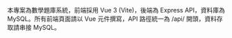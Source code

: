 <!-- Use this file to provide workspace-specific custom instructions to Copilot. For more details, visit https://code.visualstudio.com/docs/copilot/copilot-customization#_use-a-githubcopilotinstructionsmd-file -->

本專案為數學題庫系統，前端採用 Vue 3 (Vite)，後端為 Express API，資料庫為 MySQL。所有前端頁面請以 Vue 元件撰寫，API 路徑統一為 /api/ 開頭，資料存取請串接 MySQL。
